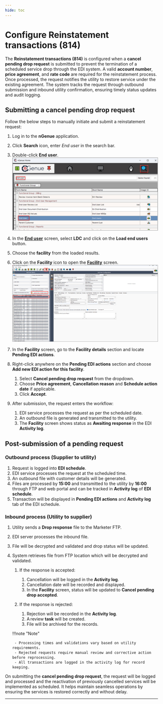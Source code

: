 ```yaml
---
hide: toc
---
```


# Configure Reinstatement transactions (814)

The **Reinstatement transactions (814)** is configured when a **cancel pending drop request** is submitted to prevent the termination of a scheduled service drop through the EDI system. A valid **account number**, **price agreement**, and **rate code** are required for the reinstatement process. Once processed, the request notifies the utility to restore service under the existing agreement. The system tracks the request through outbound submission and inbound utility confirmation, ensuring timely status updates and audit logging.

## Submitting a cancel pending drop request

Follow the below steps to manually initiate and submit a reinstatement request:

1. Log in to the **nGenue** application.
2. Click **Search** icon, enter *End user* in the search bar.
3. Double-click **End user**.
   ![end user navigation](../../../images/enduser_search.png)
4. In the [**End user**](../../../../getting_started/end_users/overview.md) screen, select **LDC** and click on the **Load end users** button.
5. Choose the **facility** from the loaded results.
6. Click on the **Facility** icon to open the [**Facility**](../../../../facility_management/overview.md) screen.
   ![end user navigation](../../../images/reinstatement_img2.png)
7. In the **Facility** screen, go to the **Facility details** section and locate **Pending EDI actions**.
   

8. Right-click anywhere on the **Pending EDI actions** section and choose **Add new EDI action for this facility**.
    1. Select **Cancel pending drop request** from the dropdown.
    2. Choose **Price agreement**, **Cancellation reason** and **Schedule action date** if applicable.
    3. Click **Accept**.

9. After submission, the request enters the workflow:
    1. EDI service processes the request as per the scheduled date.
    2. An outbound file is generated and transmitted to the utility.
    4. The **Facility** screen shows status as **Awaiting response** in the EDI **Activity log**.  

## Post-submission of a pending request

### Outbound process (Supplier to utility)

1. Request is logged into **EDI schedule**. 
2. EDI service processes the request at the scheduled time. 
3. An outbound file with customer details will be generated.
4. Files are processed by **15:00** and transmitted to the utility by **16:00** through FTP and web portal and can be tracked in **Activity log** of **EDI schedule**.
5. Transaction will be displayed in **Pending EDI actions** and **Activity log** tab of the EDI schedule.
 

### Inbound process (Utility to supplier)

1. Utility sends a **Drop response** file to the Marketer FTP.
2. EDI server processes the inbound file.
3. File will be decrypted and validated and drop status will be updated.
4. System retrieves file from FTP location which will be decrypted and validated.

    1. If the response is accepted: 

        1. Cancellation will be logged in the **Activity log**.   
        1. Cancellation date will be recorded and displayed.   
        1. In the **Facility** screen, status will be updated to **Cancel pending drop accepted**. 

    1. If the response is rejected: 

        1. Rejection will be recorded in the **Activity log**. 
        1. A review **task** will be created. 
        1. File will be archived for the records. 

    !!!note "Note"

        - Processing times and validations vary based on utility requirements. 
        - Rejected requests require manual review and corrective action before reprocessing. 
        - All transactions are logged in the activity log for record keeping. 

On submitting the **cancel pending drop request**, the request will be logged and processed and the reactivation of previously cancelled services will be implemented as scheduled. It helps maintain seamless operations by ensuring the services is restored correctly and without delay.

---
 
